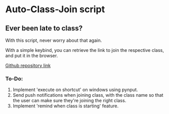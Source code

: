 # Auto-Class-Join script

## Ever been late to class?
With this script, never worry about that again. 

With a simple keybind, you can retrieve the link to join the respective class, and put it in the browser.

[Github repository link](https://github.com/Phantasm702/Auto-Join-Class)


### To-Do:
1) Implement 'execute on shortcut' on windows using pynput.  
2) Send push notifications when joining class, with the class name so that the user can make sure they're joining the right class.  
3) Implement 'remind when class is starting' feature.  
